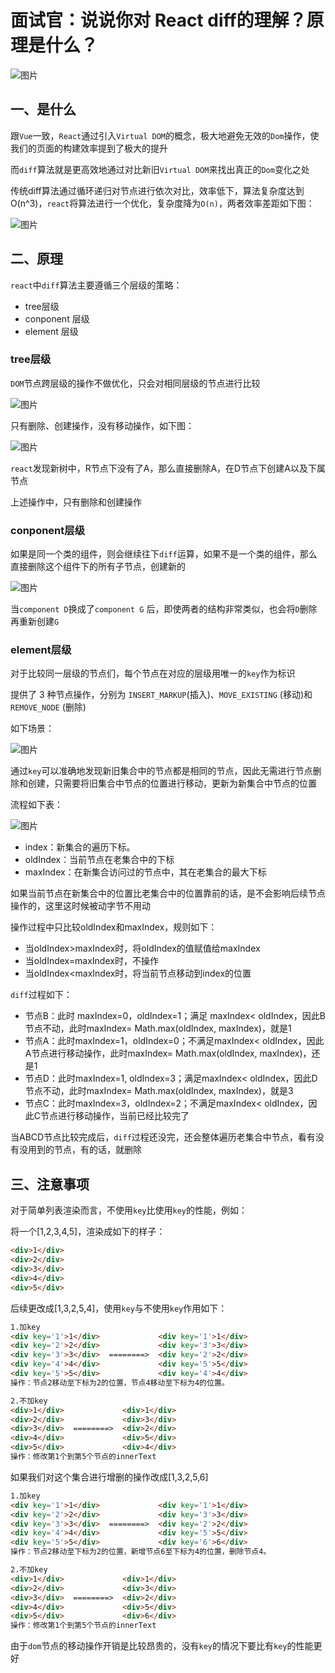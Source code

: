 # 面试官：说说你对 React diff的理解？原理是什么？





![图片](https://cdn.jsdelivr.net/gh/IceRain-mvc/cdn/img/640-20210928210223569)

## 一、是什么

跟`Vue`一致，`React`通过引入`Virtual DOM`的概念，极大地避免无效的`Dom`操作，使我们的页面的构建效率提到了极大的提升

而`diff`算法就是更高效地通过对比新旧`Virtual DOM`来找出真正的`Dom`变化之处

传统diff算法通过循环递归对节点进行依次对比，效率低下，算法复杂度达到 O(n^3)，`react`将算法进行一个优化，复杂度降为`O(n)`，两者效率差距如下图：

![图片](https://cdn.jsdelivr.net/gh/IceRain-mvc/cdn/img/640-20210928210229346)

## 二、原理

`react`中`diff`算法主要遵循三个层级的策略：

- tree层级
- conponent 层级
- element 层级

### tree层级

`DOM`节点跨层级的操作不做优化，只会对相同层级的节点进行比较

![图片](https://cdn.jsdelivr.net/gh/IceRain-mvc/cdn/img/640-20210928210235475)

只有删除、创建操作，没有移动操作，如下图：

![图片](https://cdn.jsdelivr.net/gh/IceRain-mvc/cdn/img/640-20210928210240355)

`react`发现新树中，R节点下没有了A，那么直接删除A，在D节点下创建A以及下属节点

上述操作中，只有删除和创建操作

### conponent层级

如果是同一个类的组件，则会继续往下`diff`运算，如果不是一个类的组件，那么直接删除这个组件下的所有子节点，创建新的

![图片](https://cdn.jsdelivr.net/gh/IceRain-mvc/cdn/img/640-20210928210245323)

当`component D`换成了`component G` 后，即使两者的结构非常类似，也会将`D`删除再重新创建`G`

### element层级

对于比较同一层级的节点们，每个节点在对应的层级用唯一的`key`作为标识

提供了 3 种节点操作，分别为 `INSERT_MARKUP`(插入)、`MOVE_EXISTING` (移动)和 `REMOVE_NODE` (删除)

如下场景：

![图片](https://cdn.jsdelivr.net/gh/IceRain-mvc/cdn/img/640-20210928210250616)

通过`key`可以准确地发现新旧集合中的节点都是相同的节点，因此无需进行节点删除和创建，只需要将旧集合中节点的位置进行移动，更新为新集合中节点的位置

流程如下表：

![图片](https://cdn.jsdelivr.net/gh/IceRain-mvc/cdn/img/640-20210928210257205)

- index：新集合的遍历下标。
- oldIndex：当前节点在老集合中的下标
- maxIndex：在新集合访问过的节点中，其在老集合的最大下标

如果当前节点在新集合中的位置比老集合中的位置靠前的话，是不会影响后续节点操作的，这里这时候被动字节不用动

操作过程中只比较oldIndex和maxIndex，规则如下：

- 当oldIndex>maxIndex时，将oldIndex的值赋值给maxIndex
- 当oldIndex=maxIndex时，不操作
- 当oldIndex<maxIndex时，将当前节点移动到index的位置

`diff`过程如下：

- 节点B：此时 maxIndex=0，oldIndex=1；满足 maxIndex< oldIndex，因此B节点不动，此时maxIndex= Math.max(oldIndex, maxIndex)，就是1
- 节点A：此时maxIndex=1，oldIndex=0；不满足maxIndex< oldIndex，因此A节点进行移动操作，此时maxIndex= Math.max(oldIndex, maxIndex)，还是1
- 节点D：此时maxIndex=1, oldIndex=3；满足maxIndex< oldIndex，因此D节点不动，此时maxIndex= Math.max(oldIndex, maxIndex)，就是3
- 节点C：此时maxIndex=3，oldIndex=2；不满足maxIndex< oldIndex，因此C节点进行移动操作，当前已经比较完了

当ABCD节点比较完成后，`diff`过程还没完，还会整体遍历老集合中节点，看有没有没用到的节点，有的话，就删除

## 三、注意事项

对于简单列表渲染而言，不使用`key`比使用`key`的性能，例如：

将一个[1,2,3,4,5]，渲染成如下的样子：

```html
<div>1</div>
<div>2</div>
<div>3</div>
<div>4</div>
<div>5</div>
```

后续更改成[1,3,2,5,4]，使用`key`与不使用`key`作用如下：

```html
1.加key
<div key='1'>1</div>             <div key='1'>1</div>     
<div key='2'>2</div>             <div key='3'>3</div>  
<div key='3'>3</div>  ========>  <div key='2'>2</div>  
<div key='4'>4</div>             <div key='5'>5</div>  
<div key='5'>5</div>             <div key='4'>4</div>  
操作：节点2移动至下标为2的位置，节点4移动至下标为4的位置。

2.不加key
<div>1</div>             <div>1</div>     
<div>2</div>             <div>3</div>  
<div>3</div>  ========>  <div>2</div>  
<div>4</div>             <div>5</div>  
<div>5</div>             <div>4</div>  
操作：修改第1个到第5个节点的innerText
```

如果我们对这个集合进行增删的操作改成[1,3,2,5,6]

```html
1.加key
<div key='1'>1</div>             <div key='1'>1</div>     
<div key='2'>2</div>             <div key='3'>3</div>  
<div key='3'>3</div>  ========>  <div key='2'>2</div>  
<div key='4'>4</div>             <div key='5'>5</div>  
<div key='5'>5</div>             <div key='6'>6</div>  
操作：节点2移动至下标为2的位置，新增节点6至下标为4的位置，删除节点4。

2.不加key
<div>1</div>             <div>1</div>     
<div>2</div>             <div>3</div>  
<div>3</div>  ========>  <div>2</div>  
<div>4</div>             <div>5</div>  
<div>5</div>             <div>6</div> 
操作：修改第1个到第5个节点的innerText
```

由于`dom`节点的移动操作开销是比较昂贵的，没有`key`的情况下要比有`key`的性能更好